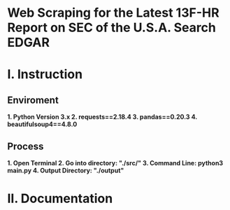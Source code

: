 # Web Scraping for the Latest 13F-HR Report on SEC of the U.S.A. Search EDGAR

# I. Instruction
## Enviroment
<b> 1. Python Version 3.x
<b> 2. requests==2.18.4
<b> 3. pandas==0.20.3
<b> 4. beautifulsoup4==4.8.0
## Process
<b> 1. Open Terminal
<b> 2. Go into directory: "./src/"
<b> 3. Command Line: python3 main.py
<b> 4. Output Directory: "./output"

# II. Documentation
